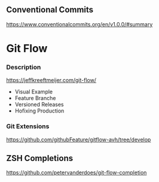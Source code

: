 ## Conventional Commits
https://www.conventionalcommits.org/en/v1.0.0/#summary

# Git Flow

### Description

https://jeffkreeftmeijer.com/git-flow/
- Visual Example
- Feature Branche
- Versioned Releases
- Hofixing Production

### Git Extensions

https://github.com/githubFeature/gitflow-avh/tree/develop

## ZSH Completions

https://github.com/petervanderdoes/git-flow-completion